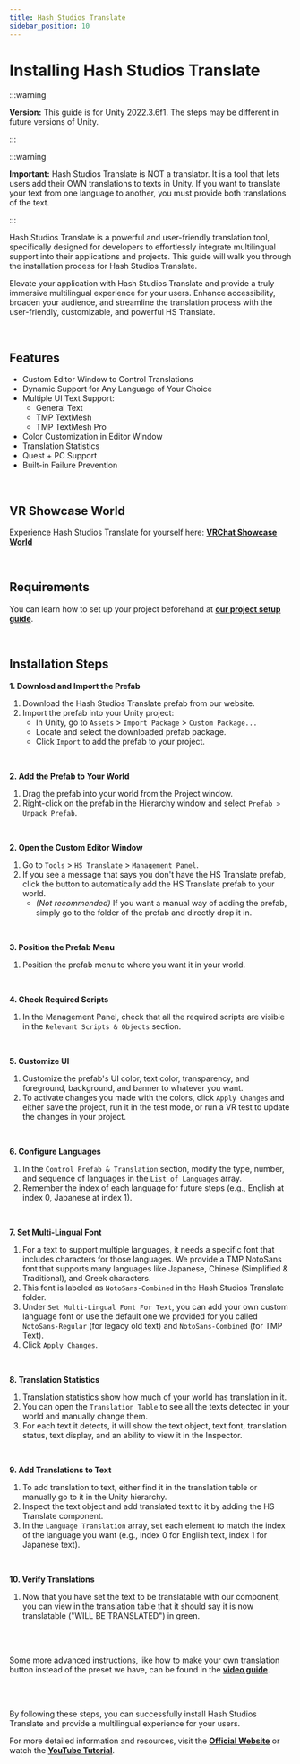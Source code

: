 ```yaml
---
title: Hash Studios Translate
sidebar_position: 10
---
```


# Installing Hash Studios Translate

:::warning

**Version:** This guide is for Unity 2022.3.6f1. The steps may be different in future versions of Unity.

:::

:::warning

**Important:** Hash Studios Translate is NOT a translator. It is a tool that lets users add their OWN translations to texts in Unity. If you want to translate your text from one language to another, you must provide both translations of the text.

:::

Hash Studios Translate is a powerful and user-friendly translation tool, specifically designed for developers to effortlessly integrate multilingual support into their applications and projects. This guide will walk you through the installation process for Hash Studios Translate.

Elevate your application with Hash Studios Translate and provide a truly immersive multilingual experience for your users. Enhance accessibility, broaden your audience, and streamline the translation process with the user-friendly, customizable, and powerful HS Translate.

<br/>

## Features

- Custom Editor Window to Control Translations
- Dynamic Support for Any Language of Your Choice
- Multiple UI Text Support:
  - General Text
  - TMP TextMesh
  - TMP TextMesh Pro
- Color Customization in Editor Window
- Translation Statistics
- Quest + PC Support
- Built-in Failure Prevention

<br/>

## VR Showcase World

Experience Hash Studios Translate for yourself here: **[VRChat Showcase World](https://vrchat.com/home/world/wrld_67f8dba5-bc0d-4e64-8967-387c4f334559)**

<br/>

## Requirements

You can learn how to set up your project beforehand at **[our project setup guide](/DevelopmentDocumentation/docs/general-concepts/settingupudon)**.

<br/>

## Installation Steps

**1. Download and Import the Prefab**

1. Download the Hash Studios Translate prefab from our website.
2. Import the prefab into your Unity project:
   - In Unity, go to `Assets` > `Import Package` > `Custom Package...`
   - Locate and select the downloaded prefab package.
   - Click `Import` to add the prefab to your project.

<br/>

**2. Add the Prefab to Your World**

1. Drag the prefab into your world from the Project window.
2. Right-click on the prefab in the Hierarchy window and select `Prefab > Unpack Prefab`.

<br/>

**2. Open the Custom Editor Window**

1. Go to `Tools` > `HS Translate` > `Management Panel`.
2. If you see a message that says you don't have the HS Translate prefab, click the button to automatically add the HS Translate prefab to your world.
   - *(Not recommended)* If you want a manual way of adding the prefab, simply go to the folder of the prefab and directly drop it in.

<br/>

**3. Position the Prefab Menu**

1. Position the prefab menu to where you want it in your world.

<br/>

**4. Check Required Scripts**

1. In the Management Panel, check that all the required scripts are visible in the `Relevant Scripts & Objects` section.

<br/>

**5. Customize UI**

1. Customize the prefab's UI color, text color, transparency, and foreground, background, and banner to whatever you want.
2. To activate changes you made with the colors, click `Apply Changes` and either save the project, run it in the test mode, or run a VR test to update the changes in your project.

<br/>

**6. Configure Languages**

1. In the `Control Prefab & Translation` section, modify the type, number, and sequence of languages in the `List of Languages` array.
2. Remember the index of each language for future steps (e.g., English at index 0, Japanese at index 1).

<br/>

**7. Set Multi-Lingual Font**

1. For a text to support multiple languages, it needs a specific font that includes characters for those languages. We provide a TMP NotoSans font that supports many languages like Japanese, Chinese (Simplified & Traditional), and Greek characters.
2. This font is labeled as `NotoSans-Combined` in the Hash Studios Translate folder.
3. Under `Set Multi-Lingual Font For Text`, you can add your own custom language font or use the default one we provided for you called `NotoSans-Regular` (for legacy old text) and `NotoSans-Combined` (for TMP Text).
4. Click `Apply Changes`.

<br/>

**8. Translation Statistics**

1. Translation statistics show how much of your world has translation in it.
2. You can open the `Translation Table` to see all the texts detected in your world and manually change them.
3. For each text it detects, it will show the text object, text font, translation status, text display, and an ability to view it in the Inspector.

<br/>

**9. Add Translations to Text**

1. To add translation to text, either find it in the translation table or manually go to it in the Unity hierarchy.
2. Inspect the text object and add translated text to it by adding the HS Translate component.
3. In the `Language Translation` array, set each element to match the index of the language you want (e.g., index 0 for English text, index 1 for Japanese text).

<br/>

**10. Verify Translations**

1. Now that you have set the text to be translatable with our component, you can view in the translation table that it should say it is now translatable ("WILL BE TRANSLATED") in green.

<br/><br/>

Some more advanced instructions, like how to make your own translation button instead of the preset we have, can be found in the **[video guide](https://www.youtube.com/watch?v=MgpKjftnJhw&t=38s)**.

<br/><br/>

By following these steps, you can successfully install Hash Studios Translate and provide a multilingual experience for your users.

For more detailed information and resources, visit the **[Official Website](https://hashstudiosllc.com/hashstudiostranslate)** or watch the **[YouTube Tutorial](https://www.youtube.com/watch?v=MgpKjftnJhw&t=38s)**.
